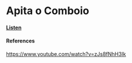 # Apita o Comboio

#### [Listen](https://cdn.rawgit.com/Joao-S-Martins/scores/master/tunas/Apita%20o%20Comboio/Apita%20o%20Comboio.mp3)

#### References
https://www.youtube.com/watch?v=zJs8fNhH3Ik
